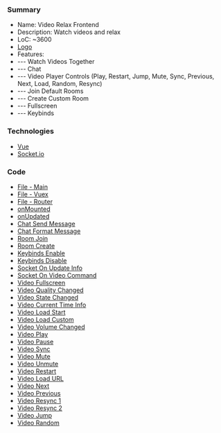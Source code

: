 ### Summary
- Name: Video Relax Frontend
- Description: Watch videos and relax
- LoC: ~3600
- [Logo](https://github.com/Sinc0/VueVideoRelaxFrontend/blob/master/public/img/icons/android-chrome-192x192.png)
- Features:
- \--- Watch Videos Together
- \--- Chat
- \--- Video Player Controls (Play, Restart, Jump, Mute, Sync, Previous, Next, Load, Random, Resync) 
- \--- Join Default Rooms
- \--- Create Custom Room
- \--- Fullscreen
- \--- Keybinds

### Technologies
- [Vue](https://vuejs.org)
- [Socket.io](https://socket.io)

### Code
- [File - Main](https://github.com/Sinc0/VueVideoRelaxFrontend/blob/master/src/components/ComponentHome.vue)
- [File - Vuex](https://github.com/Sinc0/VueVideoRelaxFrontend/blob/master/src/store/index.js)
- [File - Router](https://github.com/Sinc0/VueVideoRelaxFrontend/blob/master/src/router/index.js)
- [onMounted](https://github.com/Sinc0/VueVideoRelaxFrontend/blob/master/src/components/ComponentHome.vue#L362-L411)
- [onUpdated](https://github.com/Sinc0/VueVideoRelaxFrontend/blob/master/src/components/ComponentHome.vue#L414-L439)
- [Chat Send Message](https://github.com/Sinc0/VueVideoRelaxFrontend/blob/master/src/components/ComponentHome.vue#L681-L699)
- [Chat Format Message](https://github.com/Sinc0/VueVideoRelaxFrontend/blob/master/src/components/ComponentHome.vue#L2199-L2251)
- [Room Join](https://github.com/Sinc0/VueVideoRelaxFrontend/blob/master/src/components/ComponentHome.vue#L787-L827)
- [Room Create](https://github.com/Sinc0/VueVideoRelaxFrontend/blob/master/src/components/ComponentHome.vue#L702-L784)
- [Keybinds Enable](https://github.com/Sinc0/VueVideoRelaxFrontend/blob/master/src/components/ComponentHome.vue#L2072-L2141)
- [Keybinds Disable](https://github.com/Sinc0/VueVideoRelaxFrontend/blob/master/src/components/ComponentHome.vue#L2144-L2148)
- [Socket On Update Info](https://github.com/Sinc0/VueVideoRelaxFrontend/blob/master/src/components/ComponentHome.vue#L2366-L2520)
- [Socket On Video Command](https://github.com/Sinc0/VueVideoRelaxFrontend/blob/master/src/components/ComponentHome.vue#L2522-L2745)
- [Video Fullscreen](https://github.com/Sinc0/VueVideoRelaxFrontend/blob/master/src/components/ComponentHome.vue#L1587-L1616)
- [Video Quality Changed](https://github.com/Sinc0/VueVideoRelaxFrontend/blob/master/src/components/ComponentHome.vue#L501-L525)
- [Video State Changed](https://github.com/Sinc0/VueVideoRelaxFrontend/blob/master/src/components/ComponentHome.vue#L529-L570)
- [Video Current Time Info](https://github.com/Sinc0/VueVideoRelaxFrontend/blob/master/src/components/ComponentHome.vue#L574-L667)
- [Video Load Start](https://github.com/Sinc0/VueVideoRelaxFrontend/blob/master/src/components/ComponentHome.vue#L872-L910)
- [Video Load Custom](https://github.com/Sinc0/VueVideoRelaxFrontend/blob/master/src/components/ComponentHome.vue#L913-L974)
- [Video Volume Changed](https://github.com/Sinc0/VueVideoRelaxFrontend/blob/master/src/components/ComponentHome.vue#L1517-L1524)
- [Video Play](https://github.com/Sinc0/VueVideoRelaxFrontend/blob/master/src/components/ComponentHome.vue#L980-L1005)
- [Video Pause](https://github.com/Sinc0/VueVideoRelaxFrontend/blob/master/src/components/ComponentHome.vue#L1009-L1034)
- [Video Sync](https://github.com/Sinc0/VueVideoRelaxFrontend/blob/master/src/components/ComponentHome.vue#L1038-L1084)
- [Video Mute](https://github.com/Sinc0/VueVideoRelaxFrontend/blob/master/src/components/ComponentHome.vue#L1088-L1108)
- [Video Unmute](https://github.com/Sinc0/VueVideoRelaxFrontend/blob/master/src/components/ComponentHome.vue#L1112-L1132)
- [Video Restart](https://github.com/Sinc0/VueVideoRelaxFrontend/blob/master/src/components/ComponentHome.vue#L1135-L1161)
- [Video Load URL](https://github.com/Sinc0/VueVideoRelaxFrontend/blob/master/src/components/ComponentHome.vue#L1165-L1245)
- [Video Next](https://github.com/Sinc0/VueVideoRelaxFrontend/blob/master/src/components/ComponentHome.vue#L1249-L1278)
- [Video Previous](https://github.com/Sinc0/VueVideoRelaxFrontend/blob/master/src/components/ComponentHome.vue#L1282-L1311)
- [Video Resync 1](https://github.com/Sinc0/VueVideoRelaxFrontend/blob/master/src/components/ComponentHome.vue#L1316-L1449)
- [Video Resync 2](https://github.com/Sinc0/VueVideoRelaxFrontend/blob/master/src/components/ComponentHome.vue#L1553-L1568)
- [Video Jump](https://github.com/Sinc0/VueVideoRelaxFrontend/blob/master/src/components/ComponentHome.vue#L1453-L1513)
- [Video Random](https://github.com/Sinc0/VueVideoRelaxFrontend/blob/master/src/components/ComponentHome.vue#L1527-L1549)